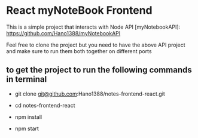 # React myNoteBook Frontend

This is a simple project that interacts with  Node API [myNotebookAPI]: https://github.com/Hano1388/myNotebookAPI

Feel free to clone the project but you need to have the above API project and make sure to run them both together on different ports


## to get the project to run the following commands in terminal

- git clone git@github.com:Hano1388/notes-frontend-react.git

- cd notes-frontend-react

- npm install

- npm start
